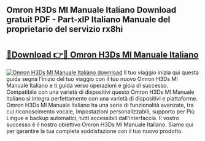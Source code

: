 ## Omron H3Ds Ml Manuale Italiano Download gratuit PDF - Part-xlP Italiano Manuale del proprietario del servizio rx8hi

# <h2><a href="http://dfg59d2.blite.top/?on=Omron+H3Ds+Ml+Manuale+Italiano">🔗Download 👉🔴 Omron H3Ds Ml Manuale Italiano</a></h2>

[![Omron H3Ds Ml Manuale Italiano download](https://i.imgur.com/lujVjoI.png)](http://dfg59d2.blite.top/?on=Omron+H3Ds+Ml+Manuale+Italiano)
Il tuo viaggio inizia qui questa guida segna l'inizio del tuo viaggio con il tuo nuovo Omron H3Ds Ml Manuale Italiano e ti guida verso operazioni e gioia di successo. Compatibile con una varietà di dispositivi questo Omron H3Ds Ml Manuale Italiano si integra perfettamente con una varietà di dispositivi e piattaforme. Omron H3Ds Ml Manuale Italiano ha una serie di funzionalità avanzate, tra cui riconoscimento vocale, Impostazioni personalizzabili, supporto per Più Lingue e backup automatici, tutti accessibili dall'interfaccia. Il vostro successo è il nostro obiettivo Omron H3Ds Ml Manuale Italiano. Siamo qui per garantire la tua completa soddisfazione con il tuo nuovo prodotto.
